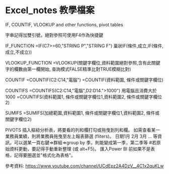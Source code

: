 # Excel_notes 教學檔案
IF, COUNTIF, VLOOKUP and other functions, pivot tables

字串記得加雙引號，絕對參照可使用F4作為快捷鍵

IF_FUNCTION
=IF(C7>=60,"STRING P","STRING F") 
巢狀IF(條件,成立,IF(條件,成立,不成立))

VLOOKUP_FUNCTION
=VLOOKUP(關鍵字欄位,資料範圍絕對參照,含有此關鍵字的欄數由第一欄開始, 查詢模式FALSE精準比對TRUE模糊比對)

COUNTIF
=COUNTIF(C2:C14,"電腦")
=COUNTIF(資料範圍, 條件或關鍵字欄位)

COUNTIFS
=COUNTIFS(C2:C14,"電腦",D2:D14.">1000") 用電腦且消費大於1000
=COUNTIFS(資料範圍1, 條件或關鍵字欄位1,資料範圍2, 條件或關鍵字欄位2)

SUMIFS
=SUMIFS(加總範圍,資料範圍1, 條件或關鍵字欄位1,資料範圍2, 條件或關鍵字欄位2)

PIVOTS
插入樞紐分析表，將要看的列和欄打勾或拖曳到列和欄。
如需查看某一業務員業績，則將業務員拖曳至左上報表篩選 (fliters)。
日期1月 2月 3月 ... 等資訊，可以選某一頁右鍵=>群組=>group by 季，則能變成第一季，第二季等
#若原始資料更動，要記得手動重新整理 (或 alt+F5)。
匯入Power BI 前如果不是表格，記得要圈選並"格式化為表格"。

參考資料: https://www.youtube.com/channel/UCdEpz2A4DzV__4C1x2quKLw
